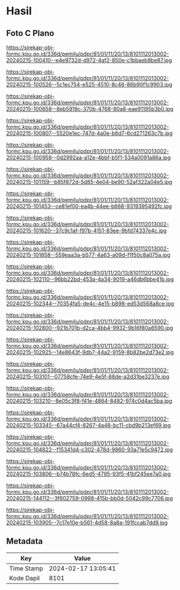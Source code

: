 # Hasil

## Foto C Plano

https://sirekap-obj-formc.kpu.go.id/336d/pemilu/pdpr/81/01/11/20/13/8101112013002-20240215-100410--e4e9732d-d972-4af2-850e-c1bbaeb8be87.jpg

https://sirekap-obj-formc.kpu.go.id/336d/pemilu/pdpr/81/01/11/20/13/8101112013002-20240215-100526--5c1ec754-e525-4510-8c46-86b90f1c9903.jpg

https://sirekap-obj-formc.kpu.go.id/336d/pemilu/pdpr/81/01/11/20/13/8101112013002-20240215-100658--8eb5918c-370b-4768-80a8-eae91195b3b0.jpg

https://sirekap-obj-formc.kpu.go.id/336d/pemilu/pdpr/81/01/11/20/13/8101112013002-20240215-100807--5520e1ec-747d-4a0e-b6d7-6cd271263c7b.jpg

https://sirekap-obj-formc.kpu.go.id/336d/pemilu/pdpr/81/01/11/20/13/8101112013002-20240215-100958--0d2992aa-a12e-4bbf-b5f1-534a0091a86a.jpg

https://sirekap-obj-formc.kpu.go.id/336d/pemilu/pdpr/81/01/11/20/13/8101112013002-20240215-101159--b85f872d-5d85-4e04-be90-52af322a04e5.jpg

https://sirekap-obj-formc.kpu.go.id/336d/pemilu/pdpr/81/01/11/20/13/8101112013002-20240215-101453--ce81ef00-ea4b-44ee-b668-9319395492fc.jpg

https://sirekap-obj-formc.kpu.go.id/336d/pemilu/pdpr/81/01/11/20/13/8101112013002-20240215-101620--37c9c1af-f97b-4151-83ee-9bfd74337e4c.jpg

https://sirekap-obj-formc.kpu.go.id/336d/pemilu/pdpr/81/01/11/20/13/8101112013002-20240215-101858--559eaa3a-b577-4a63-a09d-f1f50c8a075a.jpg

https://sirekap-obj-formc.kpu.go.id/336d/pemilu/pdpr/81/01/11/20/13/8101112013002-20240215-102110--96bb22bd-453a-4a34-9019-a46db6bbe41b.jpg

https://sirekap-obj-formc.kpu.go.id/336d/pemilu/pdpr/81/01/11/20/13/8101112013002-20240215-102344--70354fa5-de4c-4e15-b898-ed53d568a8ce.jpg

https://sirekap-obj-formc.kpu.go.id/336d/pemilu/pdpr/81/01/11/20/13/8101112013002-20240215-102800--921b701b-d2ca-4bb4-9932-9b16f80a6590.jpg

https://sirekap-obj-formc.kpu.go.id/336d/pemilu/pdpr/81/01/11/20/13/8101112013002-20240215-102925--14e8643f-9db7-44a2-9159-8b82be2d73e2.jpg

https://sirekap-obj-formc.kpu.go.id/336d/pemilu/pdpr/81/01/11/20/13/8101112013002-20240215-103101--07758cfe-74e9-4e5f-88de-a2d31be3237e.jpg

https://sirekap-obj-formc.kpu.go.id/336d/pemilu/pdpr/81/01/11/20/13/8101112013002-20240215-103210--8e05c3f8-f41e-4864-8482-974c0d4ac5ba.jpg

https://sirekap-obj-formc.kpu.go.id/336d/pemilu/pdpr/81/01/11/20/13/8101112013002-20240215-103345--67a44cf4-8267-4a48-bc11-cbd9b213ef69.jpg

https://sirekap-obj-formc.kpu.go.id/336d/pemilu/pdpr/81/01/11/20/13/8101112013002-20240215-104822--f15341d4-c302-478d-9860-93a71e5c9472.jpg

https://sirekap-obj-formc.kpu.go.id/336d/pemilu/pdpr/81/01/11/20/13/8101112013002-20240215-103806--b74b78fc-6ed5-4795-93f5-41bf245ee7a0.jpg

https://sirekap-obj-formc.kpu.go.id/336d/pemilu/pdpr/81/01/11/20/13/8101112013002-20240215-144112--3f602759-0998-415b-bb0d-5042c99c7706.jpg

https://sirekap-obj-formc.kpu.go.id/336d/pemilu/pdpr/81/01/11/20/13/8101112013002-20240215-103905--7c17e10e-b561-4d58-8a8a-191fccab7dd9.jpg


## Metadata

| Key        | Value               |
| ---------- | ------------------- |
| Time Stamp | 2024-02-17 13:05:41 |
| Kode Dapil | 8101                |



